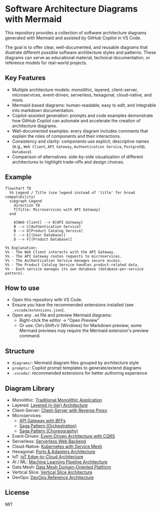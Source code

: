 # Software Architecture Diagrams with Mermaid

This repository provides a collection of software architecture diagrams generated with Mermaid and assisted by GitHub Copilot in VS Code.

The goal is to offer clear, well-documented, and reusable diagrams that illustrate different possible software architecture styles and patterns. These diagrams can serve as educational material, technical documentation, or reference models for real-world projects.

## Key Features

- Multiple architecture models: monolithic, layered, client-server, microservices, event-driven, serverless, hexagonal, cloud-native, and more.
- Mermaid-based diagrams: human-readable, easy to edit, and integrable into markdown documentation.
- Copilot-assisted generation: prompts and code examples demonstrate how GitHub Copilot can automate and accelerate the creation of architecture diagrams.
- Well-documented examples: every diagram includes comments that explain the roles of components and their interactions.
- Consistency and clarity: components use explicit, descriptive names (e.g., `Web Client`, `API Gateway`, `Authentication Service`, `PostgreSQL Database`).
- Comparison of alternatives: side-by-side visualization of different architectures to highlight trade-offs and design choices.

## Example

```mermaid
flowchart TD
  %% Legend / Title (use legend instead of 'title' for broad compatibility)
  subgraph Legend
    direction TB
    T[Title: Microservices with API Gateway]
  end

    A[Web Client] --> B[API Gateway]
    B --> C[Authentication Service]
    B --> D[Product Catalog Service]
    C --> E[(User Database)]
    D --> F[(Product Database)]

%% Explanation:
%% - The Web Client interacts with the API Gateway.
%% - The API Gateway routes requests to microservices.
%% - The Authentication Service manages secure access.
%% - The Product Catalog Service handles product-related data.
%% - Each service manages its own database (database-per-service pattern).
```

## How to use

- Open this repository with VS Code.
- Ensure you have the recommended extensions installed (see `.vscode/extensions.json`).
- Open any `.md` file and preview Mermaid diagrams:
  - Right-click the editor → "Open Preview"
  - Or use: Ctrl+Shift+V (Windows) for Markdown preview; some Mermaid previews may require the Mermaid extension's preview command.

## Structure

- `diagrams/`: Mermaid diagram files grouped by architecture style
- `prompts/`: Copilot prompt templates to generate/extend diagrams
- `.vscode/`: recommended extensions for better authoring experience

## Diagram Library

- Monolithic: [Traditional Monolithic Application](diagrams/monolith/monolithic-basic.md)
- Layered: [Layered (n-tier) Architecture](diagrams/layered/layered-architecture.md)
- Client-Server: [Client-Server with Reverse Proxy](diagrams/client-server/client-server-basic.md)
- Microservices:
  - [API Gateway with BFFs](diagrams/microservices/api-gateway-bff.md)
  - [Saga Pattern (Orchestration)](diagrams/microservices/saga-orchestration.md)
  - [Saga Pattern (Choreography)](diagrams/microservices/choreography/saga-choreography.md)
- Event-Driven: [Event-Driven Architecture with CQRS](diagrams/event-driven/event-driven-cqrs.md)
- Serverless: [Serverless Web Backend](diagrams/serverless/serverless-web-backend.md)
- Cloud-Native: [Kubernetes with Service Mesh](diagrams/cloud-native/cloud-native-k8s-istio.md)
- Hexagonal: [Ports & Adapters Architecture](diagrams/hexagonal/hexagonal-architecture.md)
- IoT: [IoT Edge-to-Cloud Architecture](diagrams/iot/iot-edge-cloud.md)
- AI / ML: [Machine Learning Pipeline Architecture](diagrams/ai-ml/ml-pipeline.md)
- Data Mesh: [Data Mesh Domain-Oriented Platform](diagrams/data-mesh/data-mesh-domains.md)
- Vertical Slice: [Vertical Slice Architecture](diagrams/vertical-slice/vertical-slice-architecture.md)
- DevOps: [DevOps Reference Architecture](diagrams/devops/devops-reference-architecture.md)

## License

MIT
